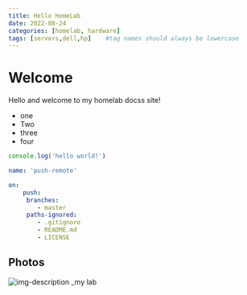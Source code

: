 ```yaml
---
title: Hello HomeLab
date: 2022-08-24
categories: [homelab, hardware]
tags: [servers,dell,hp]    #tag names should always be lowercase
---
```


# Welcome

Hello and welcome to my homelab docss site!

* one
* Two
* three
* four

```javascript
console.log('hello world!')
```

```yml
name: 'push-remote'

on:
    push:
     branches:
        - master
     paths-ignored:
        - .gitignore
        - README.md
        - LICENSE
```

## Photos

![img-description](https://url-to-image)
_my lab
